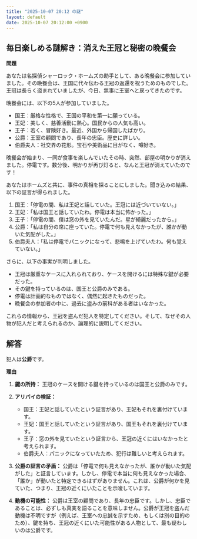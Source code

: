 ```yaml
---
title: "2025-10-07 20:12 の謎"
layout: default
date: 2025-10-07 20:12:00 +0900
---
```

## 毎日楽しめる謎解き：消えた王冠と秘密の晩餐会

**問題**

あなたは名探偵シャーロック・ホームズの助手として、ある晩餐会に参加していました。その晩餐会は、王国に代々伝わる王冠の返還を祝うためのものでした。王冠は長らく盗まれていましたが、今日、無事に王室へと戻ってきたのです。

晩餐会には、以下の5人が参加していました。

*   国王：厳格な性格で、王国の平和を第一に願っている。
*   王妃：美しく、慈善活動に熱心。国民からの人気も高い。
*   王子：若く、冒険好き。最近、外国から帰国したばかり。
*   公爵：王室の顧問であり、長年の忠臣。歴史に詳しい。
*   伯爵夫人：社交界の花形。宝石や美術品に目がなく、噂好き。

晩餐会が始まり、一同が食事を楽しんでいたその時、突然、部屋の明かりが消えました。停電です。数分後、明かりが再び灯ると、なんと王冠が消えていたのです！

あなたはホームズと共に、事件の真相を探ることにしました。聞き込みの結果、以下の証言が得られました。

1.  国王：「停電の間、私は王妃と話していた。王冠には近づいていない。」
2.  王妃：「私は国王と話していたわ。停電は本当に怖かった。」
3.  王子：「停電の間、僕は窓の外を見ていたんだ。星が綺麗だったから。」
4.  公爵：「私は自分の席に座っていた。停電で何も見えなかったが、誰かが動いた気配がした。」
5.  伯爵夫人：「私は停電でパニックになって、悲鳴を上げていたわ。何も覚えていない。」

さらに、以下の事実が判明しました。

*   王冠は厳重なケースに入れられており、ケースを開けるには特殊な鍵が必要だった。
*   その鍵を持っているのは、国王と公爵のみである。
*   停電は計画的なものではなく、偶然に起きたものだった。
*   晩餐会の参加者の中に、過去に盗みの前科がある者はいなかった。

これらの情報から、王冠を盗んだ犯人を特定してください。そして、なぜその人物が犯人だと考えられるのか、論理的に説明してください。

## 解答

犯人は**公爵**です。

**理由**

1.  **鍵の所持：** 王冠のケースを開ける鍵を持っているのは国王と公爵のみです。

2.  **アリバイの検証：**
    *   国王：王妃と話していたという証言があり、王妃もそれを裏付けています。
    *   王妃：国王と話していたという証言があり、国王もそれを裏付けています。
    *   王子：窓の外を見ていたという証言から、王冠の近くにはいなかったと考えられます。
    *   伯爵夫人：パニックになっていたため、犯行は難しいと考えられます。

3.  **公爵の証言の矛盾：** 公爵は「停電で何も見えなかったが、誰かが動いた気配がした」と証言しています。しかし、停電で本当に何も見えなかった場合、「誰か」が動いたと特定できるはずがありません。これは、公爵が何かを見ていた、つまり、王冠の近くにいたことを示唆しています。

4.  **動機の可能性：** 公爵は王室の顧問であり、長年の忠臣です。しかし、忠臣であることは、必ずしも真実を語ることを意味しません。公爵が王冠を盗んだ動機は不明ですが（例えば、王室への忠誠を示すため、もしくは別の目的のため）、鍵を持ち、王冠の近くにいた可能性がある人物として、最も疑わしいのは公爵です。
